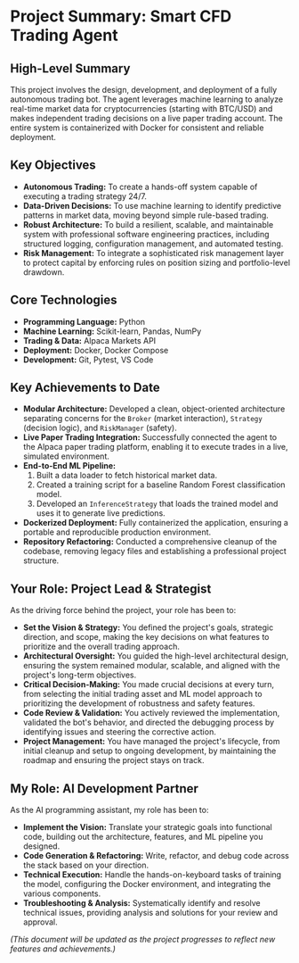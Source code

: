 # Project Summary: Smart CFD Trading Agent

## High-Level Summary
This project involves the design, development, and deployment of a fully autonomous trading bot. The agent leverages machine learning to analyze real-time market data for cryptocurrencies (starting with BTC/USD) and makes independent trading decisions on a live paper trading account. The entire system is containerized with Docker for consistent and reliable deployment.

## Key Objectives
*   **Autonomous Trading:** To create a hands-off system capable of executing a trading strategy 24/7.
*   **Data-Driven Decisions:** To use machine learning to identify predictive patterns in market data, moving beyond simple rule-based trading.
*   **Robust Architecture:** To build a resilient, scalable, and maintainable system with professional software engineering practices, including structured logging, configuration management, and automated testing.
*   **Risk Management:** To integrate a sophisticated risk management layer to protect capital by enforcing rules on position sizing and portfolio-level drawdown.

## Core Technologies
*   **Programming Language:** Python
*   **Machine Learning:** Scikit-learn, Pandas, NumPy
*   **Trading & Data:** Alpaca Markets API
*   **Deployment:** Docker, Docker Compose
*   **Development:** Git, Pytest, VS Code

## Key Achievements to Date
*   **Modular Architecture:** Developed a clean, object-oriented architecture separating concerns for the `Broker` (market interaction), `Strategy` (decision logic), and `RiskManager` (safety).
*   **Live Paper Trading Integration:** Successfully connected the agent to the Alpaca paper trading platform, enabling it to execute trades in a live, simulated environment.
*   **End-to-End ML Pipeline:**
    1.  Built a data loader to fetch historical market data.
    2.  Created a training script for a baseline Random Forest classification model.
    3.  Developed an `InferenceStrategy` that loads the trained model and uses it to generate live predictions.
*   **Dockerized Deployment:** Fully containerized the application, ensuring a portable and reproducible production environment.
*   **Repository Refactoring:** Conducted a comprehensive cleanup of the codebase, removing legacy files and establishing a professional project structure.

## Your Role: Project Lead & Strategist
As the driving force behind the project, your role has been to:
*   **Set the Vision & Strategy:** You defined the project's goals, strategic direction, and scope, making the key decisions on what features to prioritize and the overall trading approach.
*   **Architectural Oversight:** You guided the high-level architectural design, ensuring the system remained modular, scalable, and aligned with the project's long-term objectives.
*   **Critical Decision-Making:** You made crucial decisions at every turn, from selecting the initial trading asset and ML model approach to prioritizing the development of robustness and safety features.
*   **Code Review & Validation:** You actively reviewed the implementation, validated the bot's behavior, and directed the debugging process by identifying issues and steering the corrective action.
*   **Project Management:** You have managed the project's lifecycle, from initial cleanup and setup to ongoing development, by maintaining the roadmap and ensuring the project stays on track.

## My Role: AI Development Partner
As the AI programming assistant, my role has been to:
*   **Implement the Vision:** Translate your strategic goals into functional code, building out the architecture, features, and ML pipeline you designed.
*   **Code Generation & Refactoring:** Write, refactor, and debug code across the stack based on your direction.
*   **Technical Execution:** Handle the hands-on-keyboard tasks of training the model, configuring the Docker environment, and integrating the various components.
*   **Troubleshooting & Analysis:** Systematically identify and resolve technical issues, providing analysis and solutions for your review and approval.

*(This document will be updated as the project progresses to reflect new features and achievements.)*
